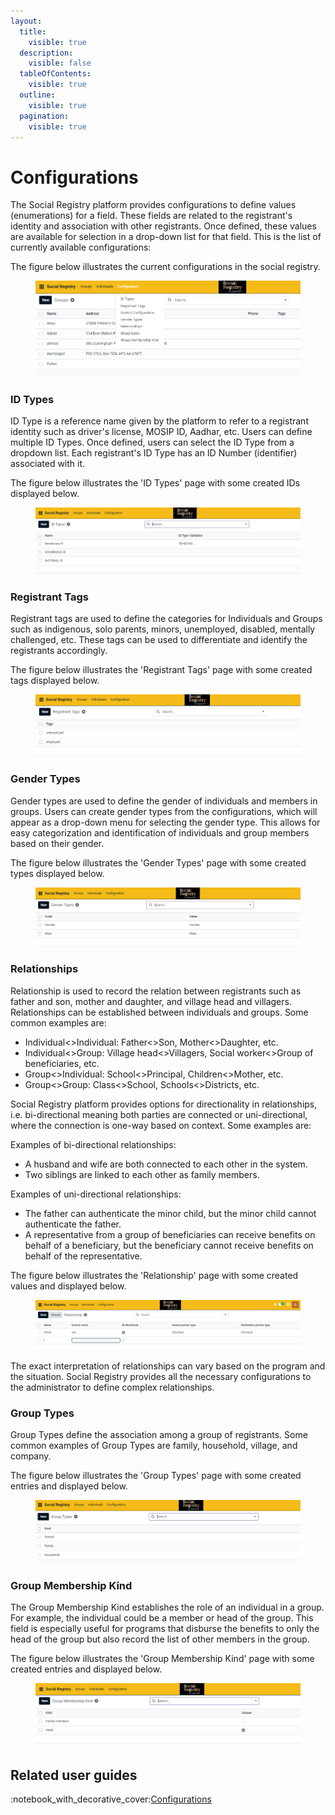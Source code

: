 ```yaml
---
layout:
  title:
    visible: true
  description:
    visible: false
  tableOfContents:
    visible: true
  outline:
    visible: true
  pagination:
    visible: true
---
```


# Configurations

The Social Registry platform provides configurations to define values (enumerations) for a field. These fields are related to the registrant's identity and association with other registrants. Once defined, these values are available for selection in a drop-down list for that field. This is the list of currently available configurations:

The figure below illustrates the current configurations in the social registry.

<figure><img src="../../../.gitbook/assets/socialregistry-configrations.PNG" alt=""><figcaption></figcaption></figure>

### ID Types

ID Type is a reference name given by the platform to refer to a registrant identity such as driver's license, MOSIP ID, Aadhar, etc. Users can define multiple ID Types. Once defined, users can select the ID Type from a dropdown list. Each registrant's ID Type has an ID Number (identifier) associated with it.&#x20;

The figure below illustrates the 'ID Types' page with some created IDs displayed below.

<figure><img src="../../../.gitbook/assets/id-types.PNG" alt=""><figcaption></figcaption></figure>

### Registrant Tags

Registrant tags are used to define the categories for Individuals and Groups such as indigenous, solo parents, minors, unemployed, disabled, mentally challenged, etc. These tags can be used to differentiate and identify the registrants accordingly.

The figure below illustrates the 'Registrant Tags' page with some created tags displayed below.

<figure><img src="../../../.gitbook/assets/registrants-tags.PNG" alt=""><figcaption></figcaption></figure>

### Gender Types

Gender types are used to define the gender of individuals and members in groups. Users can create gender types from the configurations, which will appear as a drop-down menu for selecting the gender type. This allows for easy categorization and identification of individuals and group members based on their gender.

The figure below illustrates the 'Gender Types' page with some created types displayed below.

<figure><img src="../../../.gitbook/assets/gender-type.PNG" alt=""><figcaption></figcaption></figure>

### Relationships

Relationship is used to record the relation between registrants such as father and son, mother and daughter, and village head and villagers. Relationships can be established between individuals and groups. Some common examples are:

* Individual<>Individual: Father<>Son, Mother<>Daughter, etc.
* Individual<>Group: Village head<>Villagers, Social worker<>Group of beneficiaries, etc.
* Group<>Individual: School<>Principal, Children<>Mother, etc.
* Group<>Group: Class<>School, Schools<>Districts, etc.

Social Registry platform provides options for directionality in relationships, i.e. bi-directional meaning both parties are connected or uni-directional, where the connection is one-way based on context. Some examples are:

Examples of bi-directional relationships:

* A husband and wife are both connected to each other in the system.
* Two siblings are linked to each other as family members.

Examples of uni-directional relationships:

* The father can authenticate the minor child, but the minor child cannot authenticate the father.
* A representative from a group of beneficiaries can receive benefits on behalf of a beneficiary, but the beneficiary cannot receive benefits on behalf of the representative.

The figure below illustrates the 'Relationship' page with some created values and displayed below.

<figure><img src="../../../.gitbook/assets/relationship-type.PNG" alt=""><figcaption></figcaption></figure>

The exact interpretation of relationships can vary based on the program and the situation. Social Registry provides all the necessary configurations to the administrator to define complex relationships.

### Group Types

Group Types define the association among a group of registrants. Some common examples of Group Types are family, household, village, and company.

The figure below illustrates the 'Group Types' page with some created entries and displayed below.

<figure><img src="../../../.gitbook/assets/group-types.PNG" alt=""><figcaption></figcaption></figure>

### Group Membership Kind

The Group Membership Kind establishes the role of an individual in a group. For example, the individual could be a member or head of the group. This field is especially useful for programs that disburse the benefits to only the head of the group but also record the list of other members in the group.&#x20;

The figure below illustrates the 'Group Membership Kind' page with some created entries and displayed below.

<figure><img src="../../../.gitbook/assets/group-membership-kind.PNG" alt=""><figcaption></figcaption></figure>

## Related user guides

:notebook\_with\_decorative\_cover:[Configurations](user-guide/)
